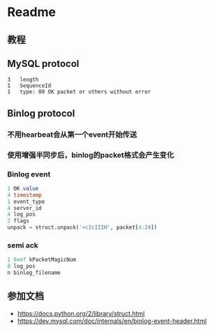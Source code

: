 # Readme

## 教程


## MySQL protocol
```
3   length
1   SequenceId
1   type: 00 OK packet or others without error

```

## Binlog protocol

### 不用hearbeat会从第一个event开始传送
### 使用增强半同步后，binlog的packet格式会产生变化

### Binlog event
```sql
1 OK value
4 timestamp
1 event_type
4 server_id
4 log_pos
2 flags
unpack = struct.unpack('<cIcIIIH', packet[4:24])
```

### semi ack
```sql
1 0xef kPacketMagicNum
8 log_pos
n binlog_filename

```
##  参加文档
-  https://docs.python.org/2/library/struct.html
-  https://dev.mysql.com/doc/internals/en/binlog-event-header.html
